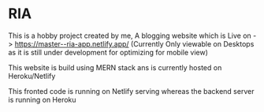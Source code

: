 # RIA

This is a hobby project created by me, A blogging website which is Live on -> https://master--ria-app.netlify.app/
(Currently Only viewable on Desktops as it is still under development for optimizing for mobile view)

This website is build using MERN stack ans is currently hosted on Heroku/Netlify

This fronted code is running on Netlify serving whereas the backend server is running on Heroku
